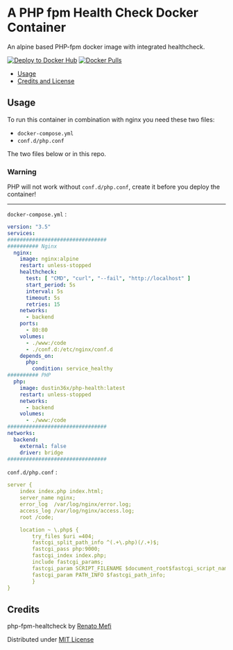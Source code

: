 # A PHP fpm Health Check Docker Container
An alpine based PHP-fpm docker image with integrated healthcheck.

[![Deploy to Docker Hub](https://github.com/Dustin36/php-fpm-healthcheck/actions/workflows/main.yml/badge.svg)](https://github.com/Dustin36/php-fpm-healthcheck/actions/workflows/main.yml)
[![Docker Pulls](https://img.shields.io/docker/pulls/dustin36x/php-health?logo=docker)](https://hub.docker.com/r/dustin36x/php-health/)

- [Usage](#usage)
- [Credits and License](#credits)

## Usage

To run this container in combination with nginx you need these two files:
- `docker-compose.yml`
- `conf.d/php.conf` 

The two files below or in this repo.

### Warning
PHP will not work without `conf.d/php.conf`, create it before you deploy the container!


---


`docker-compose.yml` :

```yml
version: "3.5"
services:
################################
########## Nginx
  nginx:
    image: nginx:alpine
    restart: unless-stopped
    healthcheck: 
      test: [ "CMD", "curl", "--fail", "http://localhost" ]
      start_period: 5s
      interval: 5s
      timeout: 5s
      retries: 15
    networks:
      - backend
    ports:
      - 80:80
    volumes:
      - ./www:/code
      - ./conf.d:/etc/nginx/conf.d
    depends_on:
      php:
        condition: service_healthy
########## PHP
  php:
    image: dustin36x/php-health:latest
    restart: unless-stopped
    networks:
      - backend
    volumes:
      - ./www:/code
################################
networks:
  backend:
    external: false
    driver: bridge
################################
```


`conf.d/php.conf` :

```yml
server {
    index index.php index.html;
    server_name nginx;
    error_log  /var/log/nginx/error.log;
    access_log /var/log/nginx/access.log;
    root /code;

    location ~ \.php$ {
        try_files $uri =404;
        fastcgi_split_path_info ^(.+\.php)(/.+)$;
        fastcgi_pass php:9000;
        fastcgi_index index.php;
        include fastcgi_params;
        fastcgi_param SCRIPT_FILENAME $document_root$fastcgi_script_name;
        fastcgi_param PATH_INFO $fastcgi_path_info;
        }
}
```

## Credits
php-fpm-healtcheck by [Renato Mefi](https://github.com/renatomefi)

Distributed under [MIT License](LICENSE)